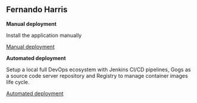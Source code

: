 
Fernando Harris
---

**Manual deployment**

Install the application manually

[Manual deployment](./manualdeployment.md)

**Automated deployment**

Setup a local full DevOps ecosystem with Jenkins CI/CD pipelines, Gogs as a source code server repository and Registry to manage container images life cycle.

[Automated deployment](./automatic-deployment.md)


